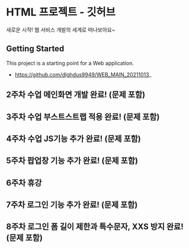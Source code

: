 # HTML 프로젝트 - 깃허브
새로운 시작! 웹 서비스 개발의 세계로 떠나보아요~
## Getting Started
This project is a starting point for a Web application.
- https://github.com/dlghdus9949/WEB_MAIN_20211013_
## 2주차 수업 메인화면 개발 완료! (문제 포함)
## 3주차 수업 부스트스트랩 적용 완료! (문제 포함)
## 4주차 수업 JS기능 추가 완료! (문제 포함)
## 5주차 팝업창 기능 추가 완료! (문제 포함)
## 6주차 휴강
## 7주차 로그인 기능 추가 완료! (문제 포함)
## 8주차 로그인 폼 길이 제한과 특수문자, XXS 방지 완료! (문제 포함)